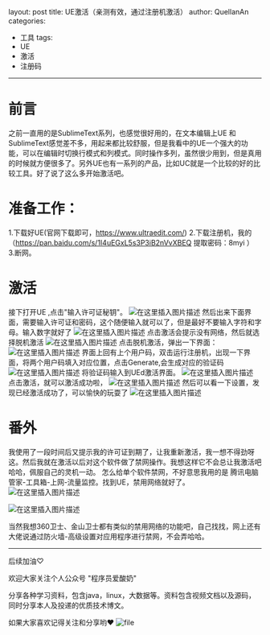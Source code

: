 ﻿layout: post
title: UE激活（亲测有效，通过注册机激活）
author: QuellanAn
categories: 
  - 工具
tags:
  - UE
  - 激活
  - 注册码
---

# 前言
之前一直用的是SublimeText系列，也感觉很好用的，在文本编辑上UE 和 SublimeText感觉差不多，用起来都比较舒服，但是我看中的UE一个强大的功能，可以在编辑时切换行模式和列模式。同时操作多列，虽然很少用到，但是真用的时候就方便很多了。另外UE也有一系列的产品，比如UC就是一个比较的好的比较工具。好了说了这么多开始激活吧。

# 准备工作：
1.下载好UE(官网下载即可，https://www.ultraedit.com/)
2.下载注册机，我的（https://pan.baidu.com/s/1I4uEGxL5s3P3iB2nVvXBEQ
   提取密码：8myi
）
3.断网。
# 激活
接下打开UE ,点击"输入许可证秘钥"。
![在这里插入图片描述](https://img-blog.csdnimg.cn/20181127094023248.png?x-oss-process=image/watermark,type_ZmFuZ3poZW5naGVpdGk,shadow_10,text_aHR0cHM6Ly9ibG9nLmNzZG4ubmV0L3FxXzI3NzkwMDEx,size_16,color_FFFFFF,t_70)
然后出来下面界面，需要输入许可证和密码，这个随便输入就可以了，但是最好不要输入字符和字母。输入数字就好了
![在这里插入图片描述](https://img-blog.csdnimg.cn/20181127094039277.png?x-oss-process=image/watermark,type_ZmFuZ3poZW5naGVpdGk,shadow_10,text_aHR0cHM6Ly9ibG9nLmNzZG4ubmV0L3FxXzI3NzkwMDEx,size_16,color_FFFFFF,t_70)
点击激活会提示没有网络，然后就选择脱机激活
![在这里插入图片描述](https://img-blog.csdnimg.cn/20181127094059273.png)
点击脱机激活，弹出一下界面：
![在这里插入图片描述](https://img-blog.csdnimg.cn/20181127094110150.png?x-oss-process=image/watermark,type_ZmFuZ3poZW5naGVpdGk,shadow_10,text_aHR0cHM6Ly9ibG9nLmNzZG4ubmV0L3FxXzI3NzkwMDEx,size_16,color_FFFFFF,t_70)
界面上回有上个用户码，双击运行注册机，出现一下界面，将两个用户码填入对应位置，点击Generate,会生成对应的验证码
![在这里插入图片描述](https://img-blog.csdnimg.cn/20181127094243687.png?x-oss-process=image/watermark,type_ZmFuZ3poZW5naGVpdGk,shadow_10,text_aHR0cHM6Ly9ibG9nLmNzZG4ubmV0L3FxXzI3NzkwMDEx,size_16,color_FFFFFF,t_70)
将验证码输入到UEd激活界面。
![在这里插入图片描述](https://img-blog.csdnimg.cn/20181127094302755.png?x-oss-process=image/watermark,type_ZmFuZ3poZW5naGVpdGk,shadow_10,text_aHR0cHM6Ly9ibG9nLmNzZG4ubmV0L3FxXzI3NzkwMDEx,size_16,color_FFFFFF,t_70)
点击激活，就可以激活成功啦，
![在这里插入图片描述](https://img-blog.csdnimg.cn/20181127094336414.png)
然后可以看一下设置，发现已经激活成功了，可以愉快的玩耍了
![在这里插入图片描述](https://img-blog.csdnimg.cn/20181127094445775.png?x-oss-process=image/watermark,type_ZmFuZ3poZW5naGVpdGk,shadow_10,text_aHR0cHM6Ly9ibG9nLmNzZG4ubmV0L3FxXzI3NzkwMDEx,size_16,color_FFFFFF,t_70)
# 番外
我使用了一段时间后又提示我的许可证到期了，让我重新激活，我一想不得劲呀这。然后我就在激活以后对这个软件做了禁网操作。我想这样它不会总让我激活吧哈哈，佩服自己的灵机一动。
怎么给单个软件禁网，不好意思我用的是  腾讯电脑管家-工具箱-上网-流量监控。找到UE，禁用网络就好了。
![在这里插入图片描述](https://img-blog.csdnimg.cn/20181207150050421.png?x-oss-process=image/watermark,type_ZmFuZ3poZW5naGVpdGk,shadow_10,text_aHR0cHM6Ly9ibG9nLmNzZG4ubmV0L3FxXzI3NzkwMDEx,size_16,color_FFFFFF,t_70)

![在这里插入图片描述](https://img-blog.csdnimg.cn/20181207150106584.png?x-oss-process=image/watermark,type_ZmFuZ3poZW5naGVpdGk,shadow_10,text_aHR0cHM6Ly9ibG9nLmNzZG4ubmV0L3FxXzI3NzkwMDEx,size_16,color_FFFFFF,t_70)

当然我想360卫士、金山卫士都有类似的禁用网络的功能吧，自己找找，网上还有大佬说通过防火墙-高级设置对应用程序进行禁网，不会弄哈哈。


---

后续加油♡

欢迎大家关注个人公众号 "程序员爱酸奶"

分享各种学习资料，包含java，linux，大数据等。资料包含视频文档以及源码，同时分享本人及投递的优质技术博文。

如果大家喜欢记得关注和分享哟❤
![file](https://img-blog.csdnimg.cn/2019091922115335.jpeg?x-oss-process=image/watermark,type_ZmFuZ3poZW5naGVpdGk,shadow_10,text_aHR0cHM6Ly9ibG9nLmNzZG4ubmV0L3FxXzI3NzkwMDEx,size_16,color_FFFFFF,t_70)






